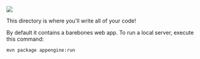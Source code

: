 ![](https://github.com/actions/my-portfolio/workflows/Java_CI/badge.svg)

This directory is where you'll write all of your code!

By default it contains a barebones web app. To run a local server, execute this
command:

```bash
mvn package appengine:run
```
